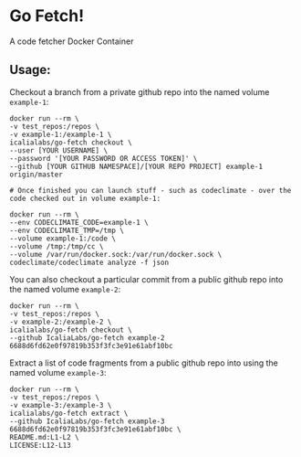 # Go Fetch!

A code fetcher Docker Container


## Usage:

Checkout a branch from a private github repo into the named volume `example-1`:

```
docker run --rm \
-v test_repos:/repos \
-v example-1:/example-1 \
icalialabs/go-fetch checkout \
--user [YOUR USERNAME] \
--password '[YOUR PASSWORD OR ACCESS TOKEN]' \
--github [YOUR GITHUB NAMESPACE]/[YOUR REPO PROJECT] example-1 origin/master

# Once finished you can launch stuff - such as codeclimate - over the code checked out in volume example-1:

docker run --rm \
--env CODECLIMATE_CODE=example-1 \
--env CODECLIMATE_TMP=/tmp \
--volume example-1:/code \
--volume /tmp:/tmp/cc \
--volume /var/run/docker.sock:/var/run/docker.sock \
codeclimate/codeclimate analyze -f json
```

You can also checkout a particular commit from a public github repo into the named volume `example-2`:

```
docker run --rm \
-v test_repos:/repos \
-v example-2:/example-2 \
icalialabs/go-fetch checkout \
--github IcaliaLabs/go-fetch example-2 6688d6fd62e0f97819b353f3fc3e91e61abf10bc
```

Extract a list of code fragments from a public github repo into using the named volume `example-3`:

```
docker run --rm \
-v test_repos:/repos \
-v example-3:/example-3 \
icalialabs/go-fetch extract \
--github IcaliaLabs/go-fetch example-3 6688d6fd62e0f97819b353f3fc3e91e61abf10bc \
README.md:L1-L2 \
LICENSE:L12-L13
```
